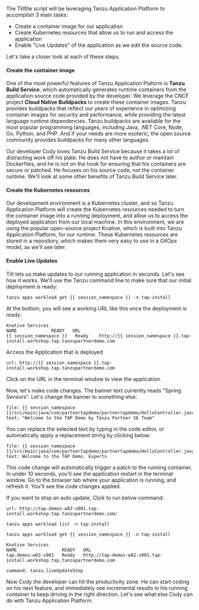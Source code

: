 The Tiltfile script will be leveraging Tanzu Application Platform to accomplish 3 main tasks:
* Create a container image for our application
* Create Kubernetes resources that allow us to run and access the application
* Enable "Live Updates" of the application as we edit the source code.

Let's take a closer look at each of these steps.

<h4>Create the container image</h4>

One of the most powerful features of Tanzu Application Plaform is **Tanzu Build Service**, which automatically generates runtime containers from the application source code provided by the developer. We leverage the CNCF project **Cloud Native Buildpacks** to create these container images. Tanzu provides buildpacks that reflect our years of experience in optimizing container images for security and performance, while providing the latest language runtime dependencies. Tanzu buildpacks are available for the most popular programming languages, including Java, .NET Core, Node, Go, Python, and PHP. And if your needs are more esoteric, the open source community provides buildpacks for many other languages.

Our developer Cody loves Tanzu Build Service because it takes a lot of distracting work off his plate. He does not have to author or maintain Dockerfiles, and he is not on the hook for ensuring that his containers are secure or patched. He focuses on his source code, not the container runtime. We'll look at some other benefits of Tanzu Build Service later.

<h4>Create the Kubernetes resources</h4>

Our development environment is a Kubernetes cluster, and so Tanzu Application Platform will create the Kubernetes resources needed to turn the container image into a running deployment, and allow us to access the deployed application from our local machine. In this environment, we are using the popular open-source project Knative, which is built into Tanzu Application Platform, for our runtime. These Kubernetes resources are stored in a repository, which makes them very easy to use in a GitOps model, as we'll see later.

<h4>Enable Live Updates</h4>

Tilt lets us make updates to our running application in seconds. Let's see how it works. We'll use the Tanzu command line to make sure that our initial deployment is ready:

```execute-2 
tanzu apps workload get {{ session_namespace }} -n tap-install
```

At the bottom, you will see a working URL like this once the deployment is ready:

```
Knative Services
NAME             READY   URL
{{ session_namespace }}   Ready    http://{{ session_namespace }}.tap-install.workshop.tap.tanzupartnerdemo.com
```

Access the Application that is deployed

```dashboard:open-url
url: http://{{ session_namespace }}.tap-install.workshop.tap.tanzupartnerdemo.com
```

Click on the URL in the terminal window to view the application.

Now, let's make code changes. The banner text currently reads "Spring Sensors". Let's change the banner to something else:

```editor:select-matching-text
file: {{ session_namespace }}/src/main/java/com/partnertapdemo/partnertapdemo/HelloController.java
text: "Welcome to the TAP Demo by Tanzu Partner SE Team"
```

You can replace the selected text by typing in the code editor, or automatically apply a replacement string by clicking below:

```editor:replace-text-selection
file: {{ session_namespace }}/src/main/java/com/partnertapdemo/partnertapdemo/HelloController.java
text: Welcome to the TAP Demo, Experts
```

This code change will automatically trigger a patch to the running container. In under 10 seconds, you'll see the application restart in the terminal window. Go to the browser tab where your application is running, and refresh it. You'll see the code changes applied.

If you want to stop an auto update, Click to run below command:

```dashboard:open-url
url: http://tap-demos-w02-s001.tap-install.workshop.tap.tanzupartnerdemo.com/
```

```execute
tanzu apps workload list -n tap-install
```

```execute
tanzu apps workload get {{ session_namespace }} -n tap-install
```

```
Knative Services
NAME                 READY   URL
tap-demos-w02-s001   Ready   http://tap-demos-w02-s001.tap-install.workshop.tap.tanzupartnerdemo.com
```

```editor:execute-command
command: tanzu.liveUpdateStop
```


Now Cody the developer can hit the productivity zone. He can start coding on his next feature, and immediately see incremental results in his running container to keep driving in the right direction. Let's see what else Cody can do with Tanzu Application Platform.
